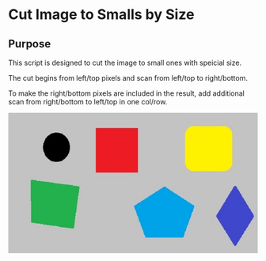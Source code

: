 # Cut Image to Smalls by Size

## Purpose

This script is designed to cut the image to small ones with speicial size.

The cut begins from left/top pixels and scan from left/top to right/bottom.

To make the right/bottom pixels are included in the result, add additional scan from right/bottom to left/top in one col/row.

![raw](/in/own_example.jpg)